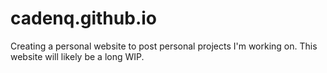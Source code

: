 # cadenq.github.io
Creating a personal website to post personal projects I'm working on. This website will likely be a long WIP.
